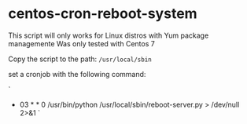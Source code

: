# centos-cron-reboot-system

This script will only works for Linux distros with Yum package managemente
Was only tested with Centos 7

Copy the script to the path:
`
/usr/local/sbin
`

set a cronjob with the following command:

`
* 03 * * 0 /usr/bin/python /usr/local/sbin/reboot-server.py > /dev/null 2>&1
`

